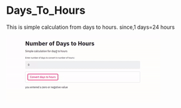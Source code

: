 # Days_To_Hours
This is simple calculation from days to hours.
since,1 days=24 hours

![gif](https://github.com/TapendraBaduwal/Days_To_Hours/blob/master/ezgif.com-gif-maker%20(1).gif)
